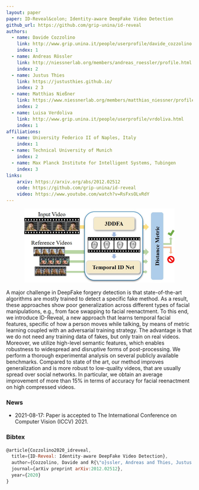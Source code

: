 ```yaml
---
layout: paper
paper: ID-Reveal&colon; Identity-aware DeepFake Video Detection
github_url: https://github.com/grip-unina/id-reveal
authors:  
  - name: Davide Cozzolino
    link: http://www.grip.unina.it/people/userprofile/davide_cozzolino.html
    index: 1
  - name: Andreas Rössler
    link: http://niessnerlab.org/members/andreas_roessler/profile.html
    index: 2
  - name: Justus Thies
    link: https://justusthies.github.io/
    index: 2 3
  - name: Matthias Nießner
    link: https://www.niessnerlab.org/members/matthias_niessner/profile.html
    index: 2
  - name: Luisa Verdoliva
    link: http://www.grip.unina.it/people/userprofile/vrdoliva.html
    index: 1
affiliations: 
  - name: University Federico II of Naples, Italy
    index: 1
  - name: Technical University of Munich
    index: 2
  - name: Max Planck Institute for Intelligent Systems, Tubingen
    index: 3
links:
    arxiv: https://arxiv.org/abs/2012.02512
    code: https://github.com/grip-unina/id-reveal
    video: https://www.youtube.com/watch?v=RsFxsOLvRdY
---
```


<center><img src="./header.jpg" alt="header" height="200" /></center>

A major challenge in DeepFake forgery detection is that state-of-the-art algorithms are mostly trained to detect a specific fake method. As a result, these approaches show poor generalization across different types of facial manipulations, e.g., from face swapping to facial reenactment. To this end, we introduce ID-Reveal, a new approach that learns temporal facial features, specific of how a person moves while talking, by means of metric learning coupled with an adversarial training strategy. The advantage is that we do not need any training data of fakes, but only train on real videos. Moreover, we utilize high-level semantic features, which enables robustness to widespread and disruptive forms of post-processing. We perform a thorough experimental analysis on several publicly available benchmarks. Compared to state of the art, our method improves generalization and is more robust to low-quality videos, that are usually spread over social networks. In particular, we obtain an average improvement of more than 15% in terms of accuracy for facial reenactment on high compressed videos.

### News

*   2021-08-17: Paper is accepted to The International Conference on Computer Vision (ICCV) 2021.

### Bibtex

```javascript
@article{Cozzolino2020_idreveal,
  title={ID-Reveal: Identity-aware DeepFake Video Detection},
  author={Cozzolino, Davide and R{\"o}ssler, Andreas and Thies, Justus and Nie{\ss}ner, Matthias and Verdoliva, Luisa},
  journal={arXiv preprint arXiv:2012.02512},
  year={2020}
}
```

